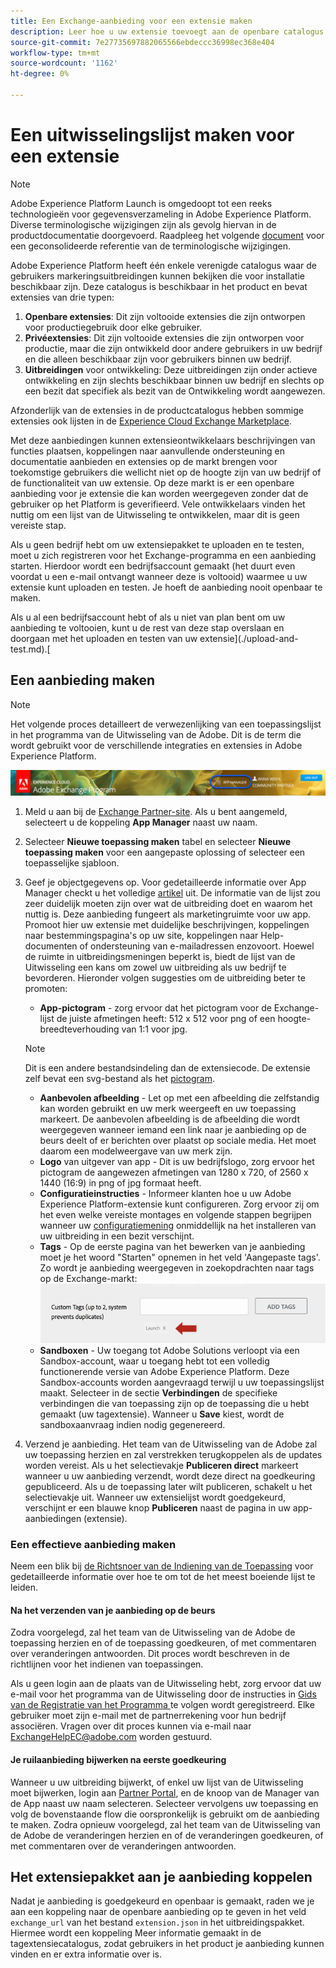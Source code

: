 ```yaml
---
title: Een Exchange-aanbieding voor een extensie maken
description: Leer hoe u uw extensie toevoegt aan de openbare catalogus in Adobe Experience Platform.
source-git-commit: 7e27735697882065566ebdeccc36998ec368e404
workflow-type: tm+mt
source-wordcount: '1162'
ht-degree: 0%

---
```


# Een uitwisselingslijst maken voor een extensie

>[!NOTE]
>
>Adobe Experience Platform Launch is omgedoopt tot een reeks technologieën voor gegevensverzameling in Adobe Experience Platform. Diverse terminologische wijzigingen zijn als gevolg hiervan in de productdocumentatie doorgevoerd. Raadpleeg het volgende [document](../../term-updates.md) voor een geconsolideerde referentie van de terminologische wijzigingen.

Adobe Experience Platform heeft één enkele verenigde catalogus waar de gebruikers markeringsuitbreidingen kunnen bekijken die voor installatie beschikbaar zijn. Deze catalogus is beschikbaar in het product en bevat extensies van drie typen:

1. **Openbare extensies**: Dit zijn voltooide extensies die zijn ontworpen voor productiegebruik door elke gebruiker.
1. **Privéextensies**: Dit zijn voltooide extensies die zijn ontworpen voor productie, maar die zijn ontwikkeld door andere gebruikers in uw bedrijf en die alleen beschikbaar zijn voor gebruikers binnen uw bedrijf.
1. **Uitbreidingen** voor ontwikkeling: Deze uitbreidingen zijn onder actieve ontwikkeling en zijn slechts beschikbaar binnen uw bedrijf en slechts op een bezit dat specifiek als bezit van de Ontwikkeling wordt aangewezen.

Afzonderlijk van de extensies in de productcatalogus hebben sommige extensies ook lijsten in de [Experience Cloud Exchange Marketplace](https://exchange.adobe.com/experiencecloud.experience-platform-launch.html#product).

Met deze aanbiedingen kunnen extensieontwikkelaars beschrijvingen van functies plaatsen, koppelingen naar aanvullende ondersteuning en documentatie aanbieden en extensies op de markt brengen voor toekomstige gebruikers die wellicht niet op de hoogte zijn van uw bedrijf of de functionaliteit van uw extensie. Op deze markt is er een openbare aanbieding voor je extensie die kan worden weergegeven zonder dat de gebruiker op het Platform is geverifieerd.  Vele ontwikkelaars vinden het nuttig om een lijst van de Uitwisseling te ontwikkelen, maar dit is geen vereiste stap.

Als u geen bedrijf hebt om uw extensiepakket te uploaden en te testen, moet u zich registreren voor het Exchange-programma en een aanbieding starten.  Hierdoor wordt een bedrijfsaccount gemaakt (het duurt even voordat u een e-mail ontvangt wanneer deze is voltooid) waarmee u uw extensie kunt uploaden en testen.  Je hoeft de aanbieding nooit openbaar te maken.

Als u al een bedrijfsaccount hebt of als u niet van plan bent om uw aanbieding te voltooien, kunt u de rest van deze stap overslaan en doorgaan met het uploaden en testen van uw extensie](./upload-and-test.md).[

## Een aanbieding maken

>[!NOTE]
>
>Het volgende proces detailleert de verwezenlijking van een toepassingslijst in het programma van de Uitwisseling van de Adobe. Dit is de term die wordt gebruikt voor de verschillende integraties en extensies in Adobe Experience Platform.

![Koppelingslocatie Experience Cloud App Manager](../images/getting-started/app-mgr-link.png)

1. Meld u aan bij de [Exchange Partner-site](https://partners.adobe.com/exchangeprogram/experiencecloud). Als u bent aangemeld, selecteert u de koppeling **App Manager** naast uw naam.
1. Selecteer **Nieuwe toepassing maken** tabel en selecteer **Nieuwe toepassing maken** voor een aangepaste oplossing of selecteer een toepasselijke sjabloon.
1. Geef je objectgegevens op. Voor gedetailleerde informatie over App Manager checkt u het volledige [artikel](https://adobeexchangeec.zendesk.com/hc/en-us/articles/360024197931) uit. De informatie van de lijst zou zeer duidelijk moeten zijn over wat de uitbreiding doet en waarom het nuttig is. Deze aanbieding fungeert als marketingruimte voor uw app. Promoot hier uw extensie met duidelijke beschrijvingen, koppelingen naar bestemmingspagina&#39;s op uw site, koppelingen naar Help-documenten of ondersteuning van e-mailadressen enzovoort. Hoewel de ruimte in uitbreidingsmeningen beperkt is, biedt de lijst van de Uitwisseling een kans om zowel uw uitbreiding als uw bedrijf te bevorderen. Hieronder volgen suggesties om de uitbreiding beter te promoten:
   - **App-pictogram**  - zorg ervoor dat het pictogram voor de Exchange-lijst de juiste afmetingen heeft: 512 x 512 voor png of een hoogte-breedteverhouding van 1:1 voor jpg.

   >[!NOTE]
   >
   >Dit is een andere bestandsindeling dan de extensiecode. De extensie zelf bevat een svg-bestand als het [pictogram](../manifest.md).

   - **Aanbevolen afbeelding**  - Let op met een afbeelding die zelfstandig kan worden gebruikt en uw merk weergeeft en uw toepassing markeert. De aanbevolen afbeelding is de afbeelding die wordt weergegeven wanneer iemand een link naar je aanbieding op de beurs deelt of er berichten over plaatst op sociale media. Het moet daarom een modelweergave van uw merk zijn.
   - **Logo**  van uitgever van app - Dit is uw bedrijfslogo, zorg ervoor het pictogram de aangewezen afmetingen van 1280 x 720, of 2560 x 1440 (16:9) in png of jpg formaat heeft.
   - **Configuratieinstructies**  - Informeer klanten hoe u uw Adobe Experience Platform-extensie kunt configureren. Zorg ervoor zij om het even welke vereiste montages en volgende stappen begrijpen wanneer uw [configuratiemening](../configuration.md) onmiddellijk na het installeren van uw uitbreiding in een bezit verschijnt. 
   - **Tags**  - Op de eerste pagina van het bewerken van je aanbieding moet je het woord &quot;Starten&quot; opnemen in het veld &#39;Aangepaste tags&#39;. Zo wordt je aanbieding weergegeven in zoekopdrachten naar tags op de Exchange-markt:
      ![](../images/getting-started/custom-tags.jpg)
   - **Sandboxen**  - Uw toegang tot Adobe Solutions verloopt via een Sandbox-account, waar u toegang hebt tot een volledig functionerende versie van Adobe Experience Platform. Deze Sandbox-accounts worden aangevraagd terwijl u uw toepassingslijst maakt. Selecteer in de sectie **Verbindingen** de specifieke verbindingen die van toepassing zijn op de toepassing die u hebt gemaakt (uw tagextensie). Wanneer u **Save** kiest, wordt de sandboxaanvraag indien nodig gegenereerd.
1. Verzend je aanbieding. Het team van de Uitwisseling van de Adobe zal uw toepassing herzien en zal verstrekken terugkoppelen als de updates worden vereist. Als u het selectievakje **Publiceren direct** markeert wanneer u uw aanbieding verzendt, wordt deze direct na goedkeuring gepubliceerd. Als u de toepassing later wilt publiceren, schakelt u het selectievakje uit. Wanneer uw extensielijst wordt goedgekeurd, verschijnt er een blauwe knop **Publiceren** naast de pagina in uw app-aanbiedingen (extensie).

### Een effectieve aanbieding maken

Neem een blik bij [de Richtsnoer van de Indiening van de Toepassing](https://partners.adobe.com/exchangeprogram/experiencecloud/build/ec-exchange.html) voor gedetailleerde informatie over hoe te om tot de het meest boeiende lijst te leiden.

#### Na het verzenden van je aanbieding op de beurs

Zodra voorgelegd, zal het team van de Uitwisseling van de Adobe de toepassing herzien en of de toepassing goedkeuren, of met commentaren over veranderingen antwoorden. Dit proces wordt beschreven in de richtlijnen voor het indienen van toepassingen.

Als u geen login aan de plaats van de Uitwisseling hebt, zorg ervoor dat uw e-mail voor het programma van de Uitwisseling door de instructies in [Gids van de Registratie van het Programma ](https://partners.adobe.com/content/mcp/us/en/home/reg-guide.html) te volgen wordt geregistreerd. Elke gebruiker moet zijn e-mail met de partnerrekening voor hun bedrijf associëren. Vragen over dit proces kunnen via e-mail naar <ExchangeHelpEC@adobe.com> worden gestuurd.

#### Je ruilaanbieding bijwerken na eerste goedkeuring

Wanneer u uw uitbreiding bijwerkt, of enkel uw lijst van de Uitwisseling moet bijwerken, login aan [Partner Portal](https://partners.adobe.com/exchangeprogram/experiencecloud), en de knoop van de Manager van de App naast uw naam selecteren. Selecteer vervolgens uw toepassing en volg de bovenstaande flow die oorspronkelijk is gebruikt om de aanbieding te maken. Zodra opnieuw voorgelegd, zal het team van de Uitwisseling van de Adobe de veranderingen herzien en of de veranderingen goedkeuren, of met commentaren over de veranderingen antwoorden.

## Het extensiepakket aan je aanbieding koppelen

Nadat je aanbieding is goedgekeurd en openbaar is gemaakt, raden we je aan een koppeling naar de openbare aanbieding op te geven in het veld `exchange_url` van het bestand `extension.json` in het uitbreidingspakket.  Hiermee wordt een koppeling Meer informatie gemaakt in de tagextensiecatalogus, zodat gebruikers in het product je aanbieding kunnen vinden en er extra informatie over is.
